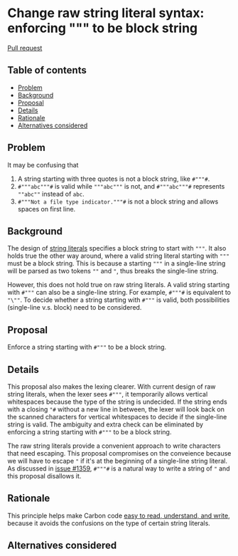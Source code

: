 # Change raw string literal syntax: enforcing """ to be block string 

<!--
Part of the Carbon Language project, under the Apache License v2.0 with LLVM
Exceptions. See /LICENSE for license information.
SPDX-License-Identifier: Apache-2.0 WITH LLVM-exception
-->

[Pull request](https://github.com/carbon-language/carbon-lang/pull/1360)

<!-- toc -->

## Table of contents

-   [Problem](#problem)
-   [Background](#background)
-   [Proposal](#proposal)
-   [Details](#details)
-   [Rationale](#rationale)
-   [Alternatives considered](#alternatives-considered)

<!-- tocstop -->

## Problem

It may be confusing that 
1. A string starting with three quotes is not a block string, like `#"""#`.
2. `#"""abc"""#` is valid while `"""abc"""` is not, and `#"""abc"""#` represents `""abc""` instead of `abc`.
3. `#"""Not a file type indicator."""#` is not a block string and allows spaces on first line.

## Background

The design of [string literals](/docs/design/lexical_conventions/string_literals.md) specifies a block string to start with `"""`. It also holds true the other way around, where a valid string literal starting with `"""` must be a block string. This is because a starting `"""` in a single-line string will be parsed as two tokens `""` and `"`, thus breaks the single-line string.

However, this does not hold true on raw string literals. A valid string starting with `#"""` can also be a single-line string. For example, `#"""#` is equivalent to `"\""`. To decide whether a string starting with `#"""` is valid, both possibilities (single-line v.s. block) need to be considered.

## Proposal

Enforce a string starting with `#"""` to be a block string.

## Details
This proposal also makes the lexing clearer. With current design of raw string literals, when the lexer sees `#"""`, it temporarily allows vertical whitespaces because the type of the string is undecided. If the string ends with a closing `"#` without a new line in between, the lexer will look back on the scanned characters for vertical whitespaces to decide if the single-line string is valid. The ambiguity and extra check can be eliminated by enforcing a string starting with `#"""` to be a block string.

The raw string literals provide a convenient approach to write characters that need escaping. This proposal compromises on the conveience because we will have to escape `"` if it's at the beginning of a single-line string literal. As discussed in [issue #1359](https://github.com/carbon-language/carbon-lang/issues/1359), `#"""#` is a natural way to write a string of `"` and this proposal disallows it.

## Rationale

This principle helps make Carbon code [easy to read, understand, and write](/docs/project/goals.md#code-that-is-easy-to-read-understand-and-write), because it avoids the confusions on the type of certain string literals.

## Alternatives considered
